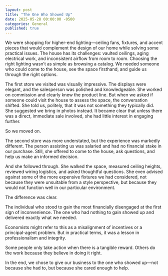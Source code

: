 ```yaml
---
layout: post
title: "The One Who Showed Up"
date: 2025-05-28 00:00:00 -0500
categories: General
published: true
---
```


We were shopping for higher-end lighting—ceiling fans, fixtures, and accent pieces that would complement the design of our home while solving some practical issues. The house has its challenges: vaulted ceilings, aging electrical work, and inconsistent airflow from room to room. Choosing the right lighting wasn’t as simple as browsing a catalog. We needed someone who could come to the house, see the space firsthand, and guide us through the right options.

The first store we visited was visually impressive. The displays were elegant, and the salesperson was polished and knowledgeable. She worked on commission and clearly knew the product line. But when we asked if someone could visit the house to assess the space, the conversation shifted. She told us, politely, that it was not something they typically did. She suggested we bring in photos instead. It became clear that unless there was a direct, immediate sale involved, she had little interest in engaging further.

So we moved on.

The second store was more understated, but the experience was markedly different. The person assisting us was salaried and had no financial stake in our purchase. Still, she offered to come to the house, ask questions, and help us make an informed decision.

And she followed through. She walked the space, measured ceiling heights, reviewed wiring logistics, and asked thoughtful questions. She even advised against some of the more expensive fixtures we had considered, not because they were unsuitable from a style perspective, but because they would not function well in our particular environment.

The difference was clear.

The individual who stood to gain the most financially disengaged at the first sign of inconvenience. The one who had nothing to gain showed up and delivered exactly what we needed.

Economists might refer to this as a misalignment of incentives or a principal-agent problem. But in practical terms, it was a lesson in professionalism and integrity.

Some people only take action when there is a tangible reward. Others do the work because they believe in doing it right.

In the end, we chose to give our business to the one who showed up—not because she had to, but because she cared enough to help.
